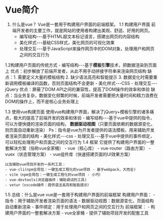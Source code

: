 # Vue简介
1. 什么是vue？
    Vue是一套用于构建用户界面的前端框架。
1.1 构建用户界面
    前端开发者的主要工作，就是网站的使用者构建出美观、舒适、好用的网页。
    - 编写结构---基于HTML超文本标记语言，搭建出网页的内容结构
    - 美化样式---基础CSS样式，美化网页的可视化效果
    - 处理交互---基于JavaScript来操作网页中的DOM对象，处理用户和网页之间的交互行为

1.2构建用户页面的传统方式
    - 编写结构---基于**模板引擎**技术，把数据渲染到页面上
                 优点：初步解放了前端开发者，从此不用手动拼接字符串来渲染网页结构
                 缺点：1. 需要定义大量的模板结构 2. 缺少语法高亮和智能提示 3. 数据变化时需要重新调用模板编译的函数，否则页面结构不会更新
    - 美化样式---CSS
    - 处理交互---jQuery
                优点：屏蔽了DOM API之间的兼容性，提高了DOM操作的效率和体验
                缺点：当业务复杂，数据变化频繁的时候，前端开发者需要把大量时间和精力浪费在DOM的操作上，而不是核心业务处理上

1.3 使用vue构建页面
    使用vue构建用户界面，解决了jQuery+模板引擎的诸多痛点，极大的提高了前端开发的效率和体验
    - 编写结构---基于vue中提供的指令，可以方便快捷的渲染页面的结构，
                **数据驱动视图**（只要页面依赖的数据源变化，则页面自动重新渲染）
                Ps：指令是vue为开发者提供的语法模板，用来辅助开发者渲染页面的结构
    - 美化样式---css
    - 处理交互---基于vue中提供的事件绑定，可以轻松处理用户和页面之间的交互行为
1.4 框架
    它提供了构建用户界面的一整套解决方案（俗称vue全家桶）
    - vue（核心库）
    - vue-router（路由方案）
    - vuex（状态管理方案）
    - vue组件库（快速搭建页面的UI效果方案）

    以及辅助vue项目开发的一系列工具：
    - vue-cli(npm全局包：一键生成工程化的vue项目 - 基于webpack，大而全)
    - vite（npm全局包：一键生成工程化的vue项目 - 小巧）
    - vue-devtools(浏览器插件：辅助调试的工具)
    - vetur（vscode插件：提供语法高亮和智能提示）
1.5 总结：什么是vue
    vue是一套用于构建用户界面的前端框架
    构建用户界面：
    - 指令：用于辅助开发者渲染页面的语法
    - 数据驱动视图：数据源变化，页面结构自动重新渲染
    - 事件绑定：用于处理用户和网页之间的交互行为
    前端框架：
    - 构建用户界面的一整套解决方案
    - vue全家桶
    - 提供了辅助项目开发的配套工具

